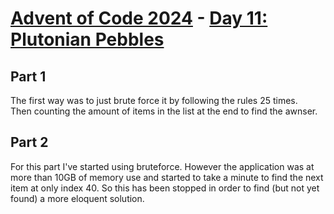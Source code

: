 # [Advent of Code 2024](../README.md) - [Day 11: Plutonian Pebbles](https://adventofcode.com/2024/day/11)

## Part 1
The first way was to just brute force it by following the rules 25 times.  
Then counting the amount of items in the list at the end to find the awnser.  

## Part 2
For this part I've started using bruteforce. However the application was at more than 10GB of memory use
and started to take a minute to find the next item at only index 40. So this has been stopped in order to find 
(but not yet found) a more eloquent solution.